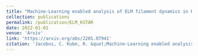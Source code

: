 ```yaml
---
title: "Machine-Learning enabled analysis of ELM filament dynamics in KSTAR"
collection: publications
permalink: /publication/ELM_KSTAR
date: 2022-01-01
venue: 'Arxiv'
link: 'https://arxiv.org/abs/2201.07941'
citation: 'Jacobus, C. Kube, R. &quot;Machine-Learning enabled analysis of ELM filament dynamics in KSTAR.&quot; <i>Pre-print</i>  doi:10.1017/psrm.2019.23'
---
```

